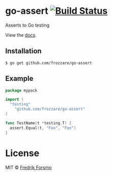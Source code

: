 # go-assert [![Build Status](https://travis-ci.org/frozzare/go-assert.svg?branch=master)](https://travis-ci.org/frozzare/go-assert)

Asserts to Go testing

View the [docs](http://godoc.org/github.com/frozzare/go-assert).

## Installation

```
$ go get github.com/frozzare/go-assert
```

## Example

```go
package mypack

import (
  "testing"
	"github.com/frozzare/go-assert"
)

func TestName(t *testing.T) {
  assert.Equal(t, "Foo", "Foo")
}
```

# License

MIT © [Fredrik Forsmo](https://github.com/frozzare)
